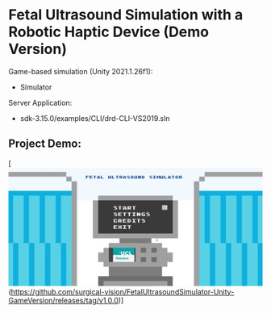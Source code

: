 # Fetal Ultrasound Simulation with a Robotic Haptic Device (Demo Version)

Game-based simulation (Unity 2021.1.26f1):

* Simulator

Server Application:

* sdk-3.15.0/examples/CLI/drd-CLI-VS2019.sln

## Project Demo:

[![Watch the demo](assets/demo.png)(https://github.com/surgical-vision/FetalUltrasoundSimulator-Unity-GameVersion/releases/tag/v1.0.0)]
